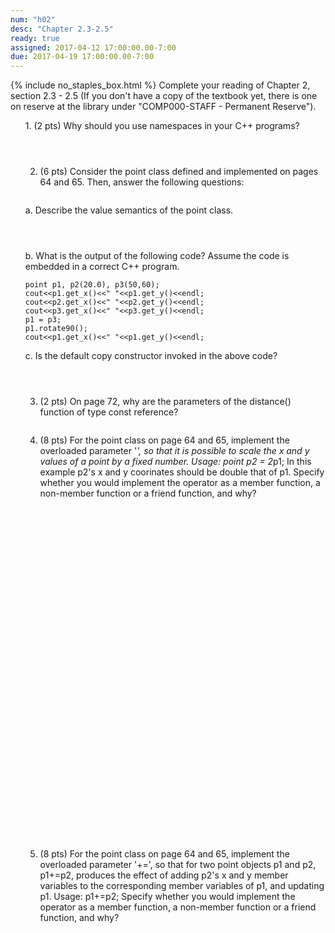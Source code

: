 ```yaml
---
num: "h02"
desc: "Chapter 2.3-2.5"
ready: true
assigned: 2017-04-12 17:00:00.00-7:00
due: 2017-04-19 17:00:00.00-7:00
---
```

{% include no_staples_box.html %}
Complete your reading of Chapter 2, section 2.3 - 2.5 (If you don't have a copy of the textbook yet, there is one on reserve at the library under "COMP000-STAFF - Permanent Reserve").

<ol markdown="1">
1. (2 pts) Why should you use namespaces in your C++ programs? 
<div style="margin-bottom:4em"></div>

2. (6 pts) Consider the point class defined and implemented on pages 64 and 65. Then, answer the following questions:
<div style="margin-bottom:2em"></div>
a. Describe the value semantics of the point class. 
<div style="margin-bottom:4em"></div>
b. What is the output of the following code? Assume the code is embedded in a correct C++ program.

<div markdown="1">
	
```
point p1, p2(20.0), p3(50,60); 
cout<<p1.get_x()<<" "<<p1.get_y()<<endl;
cout<<p2.get_x()<<" "<<p2.get_y()<<endl;
cout<<p3.get_x()<<" "<<p3.get_y()<<endl;
p1 = p3;
p1.rotate90();
cout<<p1.get_x()<<" "<<p1.get_y()<<endl;
```
</div>

c. Is the default copy constructor invoked in the above code?

<div style="margin-bottom:4em"></div>

3. (2 pts) On page 72, why are the parameters of the distance() function of type const reference?  
<div style="margin-bottom:2em"></div>
<div class="pagebreak"></div>

4. (8 pts) For the point class on page 64 and 65, implement the overloaded parameter '*', so that it is possible to scale the x and y values of a point by a fixed number. Usage: point p2 = 2*p1; In this example p2's x and y coorinates should be double that of p1. Specify whether you would implement the operator as a member function, a non-member function or a friend function, and why?
<div style="margin-bottom:40em"></div>

5. (8 pts) For the point class on page 64 and 65, implement the overloaded parameter '+=', so that for two point objects p1 and p2, p1+=p2, produces the effect of adding p2's x and y member variables to the corresponding member variables of p1, and updating p1. Usage: p1+=p2;  Specify whether you would implement the operator as a member function, a non-member function or a friend function, and why?
<div style="margin-bottom:20em"></div>


</ol>
